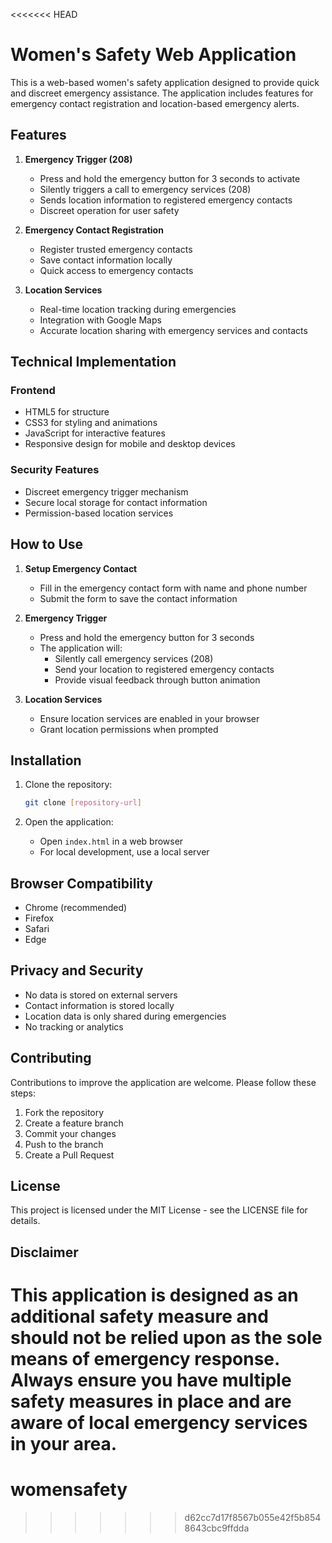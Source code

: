<<<<<<< HEAD
# Women's Safety Web Application

This is a web-based women's safety application designed to provide quick and discreet emergency assistance. The application includes features for emergency contact registration and location-based emergency alerts.

## Features

1. **Emergency Trigger (208)**
   - Press and hold the emergency button for 3 seconds to activate
   - Silently triggers a call to emergency services (208)
   - Sends location information to registered emergency contacts
   - Discreet operation for user safety

2. **Emergency Contact Registration**
   - Register trusted emergency contacts
   - Save contact information locally
   - Quick access to emergency contacts

3. **Location Services**
   - Real-time location tracking during emergencies
   - Integration with Google Maps
   - Accurate location sharing with emergency services and contacts

## Technical Implementation

### Frontend
- HTML5 for structure
- CSS3 for styling and animations
- JavaScript for interactive features
- Responsive design for mobile and desktop devices

### Security Features
- Discreet emergency trigger mechanism
- Secure local storage for contact information
- Permission-based location services

## How to Use

1. **Setup Emergency Contact**
   - Fill in the emergency contact form with name and phone number
   - Submit the form to save the contact information

2. **Emergency Trigger**
   - Press and hold the emergency button for 3 seconds
   - The application will:
     - Silently call emergency services (208)
     - Send your location to registered emergency contacts
     - Provide visual feedback through button animation

3. **Location Services**
   - Ensure location services are enabled in your browser
   - Grant location permissions when prompted

## Installation

1. Clone the repository:
   ```bash
   git clone [repository-url]
   ```

2. Open the application:
   - Open `index.html` in a web browser
   - For local development, use a local server

## Browser Compatibility

- Chrome (recommended)
- Firefox
- Safari
- Edge

## Privacy and Security

- No data is stored on external servers
- Contact information is stored locally
- Location data is only shared during emergencies
- No tracking or analytics

## Contributing

Contributions to improve the application are welcome. Please follow these steps:

1. Fork the repository
2. Create a feature branch
3. Commit your changes
4. Push to the branch
5. Create a Pull Request

## License

This project is licensed under the MIT License - see the LICENSE file for details.

## Disclaimer

This application is designed as an additional safety measure and should not be relied upon as the sole means of emergency response. Always ensure you have multiple safety measures in place and are aware of local emergency services in your area.
=======
# womensafety
>>>>>>> d62cc7d17f8567b055e42f5b8548643cbc9ffdda
